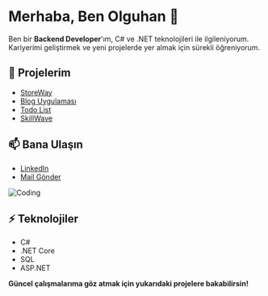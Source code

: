 
# Merhaba, Ben Olguhan 👋

Ben bir **Backend Developer**'ım, C# ve .NET teknolojileri ile ilgileniyorum. Kariyerimi geliştirmek ve yeni projelerde yer almak için sürekli öğreniyorum.

## 🚀 Projelerim
- [StoreWay](https://github.com/olguhanhunerli/StoreWay)
- [Blog Uygulaması](https://github.com/olguhanhunerli/BlogApi)
- [Todo List](https://github.com/olguhanhunerli/TodoList)
- [SkillWave](https://github.com/olguhanhunerli/SkillWave)
  

## 📫 Bana Ulaşın
- [LinkedIn]((https://www.linkedin.com/in/olguhan-hünerli/))
- [Mail Gönder](mailto:olguhanhunerli@gmail.com)

![Coding](https://media.giphy.com/media/L8K62iTDkzGX6/giphy.gif)

## ⚡ Teknolojiler
- C#
- .NET Core
- SQL
- ASP.NET

**Güncel çalışmalarıma göz atmak için yukarıdaki projelere bakabilirsin!**
